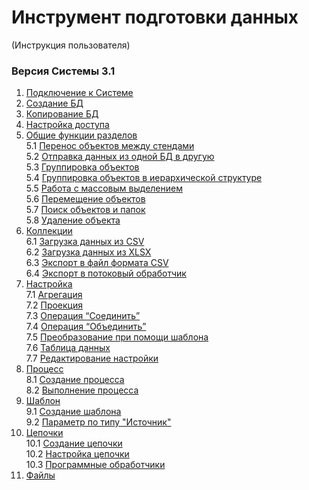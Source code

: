 # Инструмент подготовки данных
(Инструкция пользователя)
### Версия Cистемы 3.1

1. [Подключение к Системе](Начало$20работы/Пользовательская%20БД.md)
2. [Создание БД](Начало%20работы/Пользовательская%20БД.md#создание-бд)
3. [Копирование БД](Начало%20работы/Пользовательская$20БД.md#копирование-бд)
4. [Настройка доступа](Начало%20работы/Пользовательская%20БД.md#настройка-доступа)
5. [Общие функции разделов](Общие%20функции%20разделов/Общие%20функции%20разделов.md)  
    5.1 [Перенос объектов между стендами](Общие%20функции%20разделов/Общие%20функции%20разделов.md#перенос-объектов-между-стендами)  
    5.2 [Отправка данных из одной БД в другую](Общие%20функции%20разделов/Общие%20функции%20разделов.md#отправка-данных-из-одной-бд-в-другую)    
    5.3 [Группировка объектов](Общие%20функции%20разделов/Общие%20функции%20разделов.md#группировка-объектов)  
    5.4 [Группировка объектов в иерархической структуре](Общие%20функции%20разделов/Общие%20функции%20разделов.md#группировка-объектов-в-иерархической-структуре)  
    5.5 [Работа с массовым выделением](Общие%20функции%20разделов/Общие%20функции%20разделов.md#работа-с-массовым-выделением)  
    5.6 [Перемещение объектов](Общие%20функции%20разделов/Общие%20функции%20разделов.md#вырезание-и-вставка-выделенных-объектов)  
    5.7 [Поиск объектов и папок](Общие%20функции%20разделов/Общие%20функции%20разделов.md#поиск-объектов-и-папок)  
    5.8 [Удаление объекта](Общие%20функции%20разделов/Общие%20функции%20разделов.md#удаление-объекта)  
6. [Коллекции](Коллекции/Коллекции.md)  
    6.1 [Загрузка данных из CSV](Коллекции/Импорт%20файлов.md#загрузка-данных-из-csv-файлов)  
    6.2 [Загрузка данных из XLSX](Коллекции/Импорт%20файлов.md#загрузка-данных-из-xlsx-файлов)  
    6.3 [Экспорт в файл формата CSV](Коллекции/Экспорт%20файлов.md#экспорт-в-файл-формата-csv)  
    6.4 [Экспорт в потоковый обработчик](Коллекции/Экспорт%20файлов.md#экспорт-в-потоковый-обработчик)  
7. [Настройка](Настройка/Настройка.md)  
    7.1 [Агрегация](Настройка/Преобразование%20данных/Агрегация.md)  
    7.2 [Проекция](Настройка/Преобразование%20данных/Проекция.md)  
    7.3 [Операция “Соединить”](Настройка/Преобразование%20данных/Соединить.md)  
    7.4 [Операция “Объединить”](Настройка/Преобразование%20данных/Объединить.md)  
    7.5 [Преобразование при помощи шаблона](Настройка/Преобразование%20данных/Преобразование%20при%20помощи%20шаблона.md)  
    7.6 [Таблица данных](Настройка/Преобразование%20данных/Таблица%20данных.md)  
    7.7 [Редактирование настройки](Настройка/Редактирование%20настройки/Редактирование%20настройки.md)  
8. [Процесс](Процессы/Процессы.md)  
    8.1 [Создание процесса](Процессы/Процессы.md#создание-процесса)  
    8.2 [Выполнение процесса](Процессы/Процессы.md#выполнение-процесса)  
9. [Шаблон](Шаблоны/Создание%20нового%20шаблона.md)  
    9.1 [Создание шаблона](Шаблоны/Создание%20нового%20шаблона.md#создание-шаблона)  
    9.2 [Параметр по типу "Источник"](Шаблоны/Параметр%20по%20типу%20Источник.md)  
10. [Цепочки](Цепочки%20преобразований/Цепочки%20преобразований.md)  
    10.1 [Создание цепочки](Цепочки%20преобразований/Цепочки%20преобразований.md#создание-цепочки)  
    10.2 [Настройка цепочки](Цепочки%20преобразований/Цепочки%20преобразований.md#настройка-цепочки)  
    10.3 [Программные обработчики](Цепочки%20преобразований/Программные%20обработчики.md#общее-описание)  
11. [Файлы](Файлы/Файлы.md)